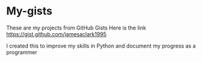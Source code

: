 # My-gists
These are my projects from GitHub Gists
Here is the link https://gist.github.com/jamesaclark1995

I created this to improve my skills in Python and document my progress as a programmer
